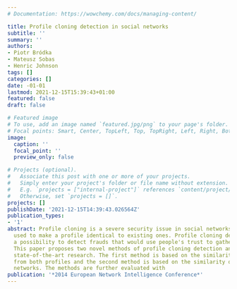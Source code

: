 ```yaml
---
# Documentation: https://wowchemy.com/docs/managing-content/

title: Profile cloning detection in social networks
subtitle: ''
summary: ''
authors:
- Piotr Bródka
- Mateusz Sobas
- Henric Johnson
tags: []
categories: []
date: -01-01
lastmod: 2021-12-15T15:39:43+01:00
featured: false
draft: false

# Featured image
# To use, add an image named `featured.jpg/png` to your page's folder.
# Focal points: Smart, Center, TopLeft, Top, TopRight, Left, Right, BottomLeft, Bottom, BottomRight.
image:
  caption: ''
  focal_point: ''
  preview_only: false

# Projects (optional).
#   Associate this post with one or more of your projects.
#   Simply enter your project's folder or file name without extension.
#   E.g. `projects = ["internal-project"]` references `content/project/deep-learning/index.md`.
#   Otherwise, set `projects = []`.
projects: []
publishDate: '2021-12-15T14:39:43.026564Z'
publication_types:
- '1'
abstract: Profile cloning is a severe security issue in social networks since it is
  used to make a profile identical to existing ones. Profile cloning detection creates
  a possibility to detect frauds that would use people's trust to gather social information.
  This paper proposes two novel methods of profile cloning detection and also presents
  state-of-the-art research. The first method is based on the similarity of attributes
  from both profiles and the second method is based on the similarity of relationship
  networks. The methods are further evaluated with
publication: '*2014 European Network Intelligence Conference*'
---
```

